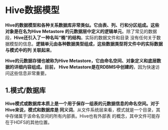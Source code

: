 Hive数据模型
===================================================================================
**Hive的数据模型和各种关系数据库非常类似。它由表、列、行和分区组成。这些对象是在名为Hive Metastore
的元数据层中定义的逻辑单元**。除了常见的数据段，**Hive还引入了一种名叫“桶”的结构**。实际的数据文件和目录
没有任何关于数据模型的信息。**逻辑单元由各种数据类型组成，这些数据类型将文件中的实际数据与模式中的列
关联起来**。

**Hive的元数据存储也被称为Hive Metastore，它由命名空间、对象定义和底层数据的详细内容组成。目前，
Hive Metastore是在RDBMS中创建的**，因为快速访问这些信息非常重要。

## 1.模式/数据库
**Hive模式或数据库本质上是一个用于保存一组表的元数据信息的命名空间。对于Hive来说，模式和数据库是
同义词**。从文件系统层来看，模式就是一个目录，其中存储属于该命名空间的所有内部表。Hive也有外部表
的概念，其中文件可能存在于HDFS的其他位置。






